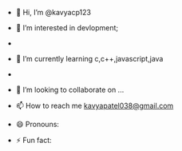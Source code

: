 - 👋 Hi, I’m @kavyacp123
- 👀 I’m interested in  devlopment;
- 
- 🌱 I’m currently learning  c,c++,javascript,java

- 
- 💞️ I’m looking to collaborate on ...
- 📫 How to reach me kavyapatel038@gmail.com
- 😄 Pronouns: 
- ⚡ Fun fact: 

<!---
kavyacp123/kavyacp123 is a ✨ special ✨ repository because its `README.md` (this file) appears on your GitHub profile.
You can click the Preview link to take a look at your changes.
--->
